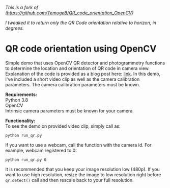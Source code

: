*This is a fork of (https://github.com/TemugeB/QR_code_orientation_OpenCV)*

*I tweaked it to return only the QR Code orientation relative to horizon, in degrees.*

# QR code orientation using OpenCV

Simple demo that uses OpenCV QR detector and photogrammetry functions to determine the location and orientation of QR code in camera view. Explanation of the code is provided as a blog post here: [link](https://temugeb.github.io/python/computer_vision/2021/06/15/QR-Code_Orientation.html). In this demo, I've included a short video clip as well as the camera calibration parameters. The camera calibration parameters must be known. 


**Requirements:**  
Python 3.8  
OpenCV  
Intrinsic camera parameters must be known for your camera.  

**Functionality:**  
To see the demo on provided video clip, simply call as:
```
python run_qr.py
```

If you want to use a webcam, call the function with the camera id. For example, webcam registered to 0: 
```
python run_qr.py 0
```

It is recommended that you keep your image resolution low (480p). If you want to use high resolution, resize the image to low resolution right before ```qr.detect()``` call and then rescale back to your full resolution.
